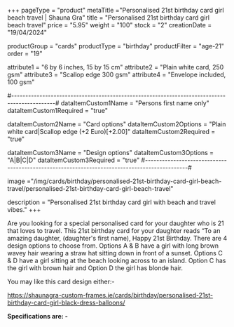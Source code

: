 +++
pageType = "product"
metaTitle ="Personalised 21st birthday card girl beach travel | Shauna Gra"
title = "Personalised 21st birthday card girl beach travel"
price = "5.95"
weight = "100"
stock = "2"
creationDate = "19/04/2024"

productGroup = "cards"
productType = "birthday"
productFilter = "age-21"
order = "19"

attribute1 = "6 by 6 inches, 15 by 15 cm" 
attribute2 = "Plain white card, 250 gsm"
attribute3 = "Scallop edge 300 gsm"
attribute4 = "Envelope included, 100 gsm"

#---------------------------------------------------------------------------------------------#
dataItemCustom1Name = "Persons first name only"
dataItemCustom1Required = "true"

dataItemCustom2Name = "Card options"
dataItemCustom2Options = "Plain white card|Scallop edge (+2 Euro)[+2.00]"
dataItemCustom2Required = "true"

dataItemCustom3Name = "Design options"
dataItemCustom3Options = "A|B|C|D"
dataItemCustom3Required = "true"
#---------------------------------------------------------------------------------------------#

image ="/img/cards/birthday/personalised-21st-birthday-card-girl-beach-travel/personalised-21st-birthday-card-girl-beach-travel"

description = "Personalised 21st birthday card girl with beach and travel vibes."
+++

Are you looking for a special personalised card for your daughter who is 21 that loves to travel. This 21st birthday card for your daughter reads “To an amazing daughter, (daughter's first name), Happy 21st Birthday. There are 4 design options to choose from. Options A & B have a girl with long brown wavey hair wearing a straw hat sitting down in front of a sunset. Options C & D have a girl sitting at the beach looking across to an island. Option C has the girl with brown hair and Option D the girl has blonde hair.

You may like this card design either:-

https://shaunagra-custom-frames.ie/cards/birthday/personalised-21st-birthday-card-girl-black-dress-balloons/

**Specifications are: -**
